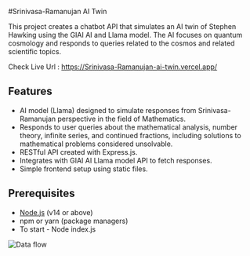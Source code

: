 ﻿#Srinivasa-Ramanujan AI Twin

This project creates a chatbot API that simulates an AI twin of Stephen Hawking using the GIAI AI and Llama model. The AI focuses on quantum cosmology and responds to queries related to the cosmos and related scientific topics.

Check Live Url : https://Srinivasa-Ramanujan-ai-twin.vercel.app/

## Features

- AI model (Llama) designed to simulate responses from Srinivasa-Ramanujan perspective in the field of Mathematics.
- Responds to user queries about the mathematical analysis, number theory, infinite series, and continued fractions, including solutions to mathematical problems considered unsolvable.
- RESTful API created with Express.js.
- Integrates with GIAI AI Llama model API to fetch responses.
- Simple frontend setup using static files.

## Prerequisites

- [Node.js](https://nodejs.org/) (v14 or above)
- npm or yarn (package managers)
- To start - Node index.js


![Data flow]()




